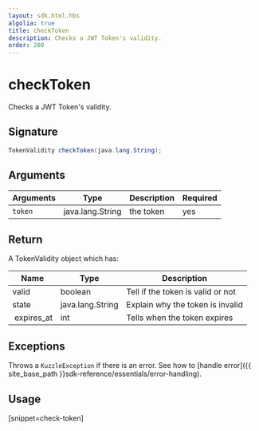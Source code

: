 ```yaml
---
layout: sdk.html.hbs
algolia: true
title: checkToken
description: Checks a JWT Token's validity.
order: 200
---
```


# checkToken

Checks a JWT Token's validity.

## Signature

```java
TokenValidity checkToken(java.lang.String);
```

## Arguments

| Arguments    | Type    | Description | Required
|--------------|---------|-------------|----------
| ``token`` | java.lang.String | the token    | yes

## Return

A TokenValidity object which has:

| Name                | Type    | Description                                                                                                      
| ------------------- | ------- | -----------------------------------
| valid               | boolean | Tell if the token is valid or not
| state               | java.lang.String  | Explain why the token is invalid
| expires_at          | int     | Tells when the token expires

## Exceptions

Throws a `KuzzleException` if there is an error. See how to [handle error]({{ site_base_path }}sdk-reference/essentials/error-handling).

## Usage

[snippet=check-token]
